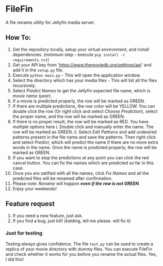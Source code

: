 # FileFin
A file rename utility for Jellyfin media server.

## How To:
 1. Get the repository locally, setup your virtual environment, and install dependencies. (minimum step - execute `pip install -r requirements.txt`)
 2. Get your API key from 'https://www.themoviedb.org/settings/api' and add it in the `setup.py` file.
 3. Execute `python main.py` - This will open the application window.
 4. Select the directory which has your media files - This will list all the files recursively.
 5. Select _Predict Names_ to get the Jellyfin expected file name, which is _movie name (year)_.
 6. If a movie is predicted properly, the row will be marked as GREEN.
 7. If there are multiple predictions, the row color will be YELLOW. You can double click the row (Or right click and select _Choose Prediction_), select the proper name, and the row will be marked as GREEN.
 8. If there is no proper result, the row will be marked as RED. You have multiple options here
    i. Double click and manually enter the name. The row will be marked as GREEN.
    ii. Select _Edit Pattrens_ and add undesired patterns present in the file name and save the patterns. Then right click and select _Predict_, which will predict the name if there are no more extra words in the name. Once the name is predicted properly, the row will be marked as GREEN.
 9. If you want to stop the predictions at any point you can click the red cancel button. You can fix the names which are predicted so far in this case.
 10. Once you are satified with all the names, click _Fix Names_ and all the predicted files will be renamed after confirmation.
 11. Please note: *Rename will happen **even if the row is not GREEN**.*
 12. Enjoy your weekends!

## Feature request
1. If you need a new feature, just ask.
2. If you find a bug, just kill! (kidding, tell me please. will fix it)

### Just for testing
Testing always gives confidence. The file `test.py` can be used to create a replica of your movie directory with dummy files. You can execute FileFin and check whether it works for you before you rename the actual files. Yes, I did this!
